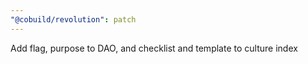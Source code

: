 ```yaml
---
"@cobuild/revolution": patch
---
```


Add flag, purpose to DAO, and checklist and template to culture index
